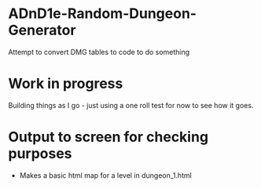 # ADnD1e-Random-Dungeon-Generator
Attempt to convert DMG tables to code to do something

# Work in progress
Building things as I go - just using a one roll test for now to see how it goes.

# Output to screen for checking purposes
- Makes a basic html map for a level in dungeon_1.html
